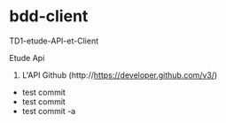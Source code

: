 # bdd-client
TD1-etude-API-et-Client


Etude Api

1. L'API Github (http://https://developer.github.com/v3/)
 - test commit
 - test commit
 - test commit -a

